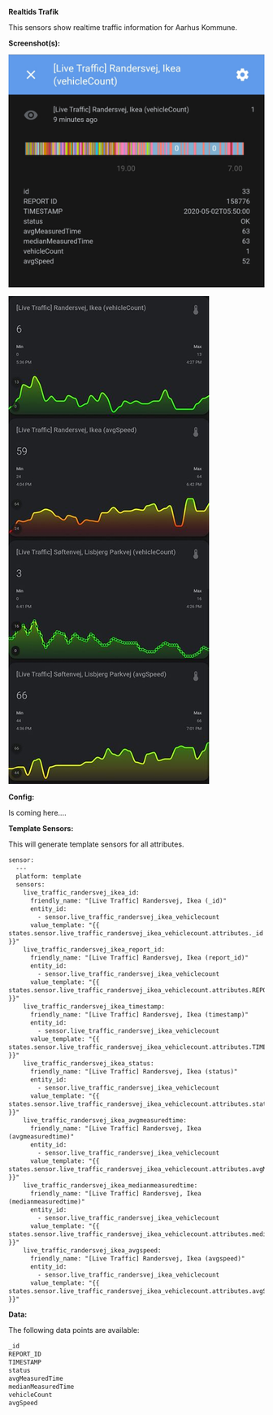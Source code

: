 **Realtids Trafik**

This sensors show realtime traffic information for Aarhus Kommune.

**Screenshot(s):**

![Screenshot 2](https://github.com/Danish-Home-Assistant-Community/projects_and_ideas/blob/master/Realtids_trafik/screenshot_1.jpg)

![Screenshot 1](https://github.com/Danish-Home-Assistant-Community/projects_and_ideas/blob/master/Realtids_trafik/screenshot)

**Config:**

Is coming here....

**Template Sensors:**

This will generate template sensors for all attributes.

```
sensor:
  ---
  platform: template
  sensors:
    live_traffic_randersvej_ikea_id:
      friendly_name: "[Live Traffic] Randersvej, Ikea (_id)"
      entity_id:
        - sensor.live_traffic_randersvej_ikea_vehiclecount
      value_template: "{{ states.sensor.live_traffic_randersvej_ikea_vehiclecount.attributes._id }}"
    live_traffic_randersvej_ikea_report_id:
      friendly_name: "[Live Traffic] Randersvej, Ikea (report_id)"
      entity_id:
        - sensor.live_traffic_randersvej_ikea_vehiclecount
      value_template: "{{ states.sensor.live_traffic_randersvej_ikea_vehiclecount.attributes.REPORT_ID }}"
    live_traffic_randersvej_ikea_timestamp:
      friendly_name: "[Live Traffic] Randersvej, Ikea (timestamp)"
      entity_id:
        - sensor.live_traffic_randersvej_ikea_vehiclecount
      value_template: "{{ states.sensor.live_traffic_randersvej_ikea_vehiclecount.attributes.TIMESTAMP }}"
    live_traffic_randersvej_ikea_status:
      friendly_name: "[Live Traffic] Randersvej, Ikea (status)"
      entity_id:
        - sensor.live_traffic_randersvej_ikea_vehiclecount
      value_template: "{{ states.sensor.live_traffic_randersvej_ikea_vehiclecount.attributes.status }}"
    live_traffic_randersvej_ikea_avgmeasuredtime:
      friendly_name: "[Live Traffic] Randersvej, Ikea (avgmeasuredtime)"
      entity_id:
        - sensor.live_traffic_randersvej_ikea_vehiclecount
      value_template: "{{ states.sensor.live_traffic_randersvej_ikea_vehiclecount.attributes.avgMeasuredTime }}"
    live_traffic_randersvej_ikea_medianmeasuredtime:
      friendly_name: "[Live Traffic] Randersvej, Ikea (medianmeasuredtime)"
      entity_id:
        - sensor.live_traffic_randersvej_ikea_vehiclecount
      value_template: "{{ states.sensor.live_traffic_randersvej_ikea_vehiclecount.attributes.medianMeasuredTime }}"
    live_traffic_randersvej_ikea_avgspeed:
      friendly_name: "[Live Traffic] Randersvej, Ikea (avgspeed)"
      entity_id:
        - sensor.live_traffic_randersvej_ikea_vehiclecount
      value_template: "{{ states.sensor.live_traffic_randersvej_ikea_vehiclecount.attributes.avgSpeed }}"
```

**Data:**

The following data points are available:
```
_id
REPORT_ID
TIMESTAMP
status
avgMeasuredTime
medianMeasuredTime
vehicleCount
avgSpeed
```
